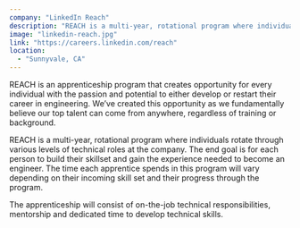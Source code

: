 ```yaml
---
company: "LinkedIn Reach"
description: "REACH is a multi-year, rotational program where individuals with non-traditional backgrounds rotate through various levels of technical roles at the company."
image: "linkedin-reach.jpg"
link: "https://careers.linkedin.com/reach"
location:
  - "Sunnyvale, CA"
---
```


REACH is an apprenticeship program that creates opportunity for every individual with the passion and potential to either develop or restart their career in engineering. We’ve created this opportunity as we fundamentally believe our top talent can come from anywhere, regardless of training or background.

REACH is a multi-year, rotational program where individuals rotate through various levels of technical roles at the company. The end goal is for each person to build their skillset and gain the experience needed to become an engineer. The time each apprentice spends in this program will vary depending on their incoming skill set and their progress through the program.

The apprenticeship will consist of on-the-job technical responsibilities, mentorship and dedicated time to develop technical skills.
